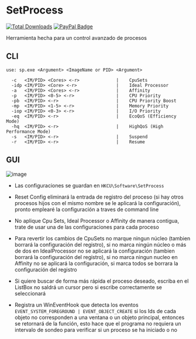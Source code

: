 # SetProcess
[![Total Downloads](https://img.shields.io/github/downloads/LuSlower/SetProcess/total.svg)](https://github.com/LuSlower/SetProcess/releases/latest) [![PayPal Badge](https://img.shields.io/badge/PayPal-003087?logo=paypal&logoColor=fff&style=flat)](https://paypal.me/eldontweaks) 

Herramienta hecha para un control avanzado de procesos

## CLI

```
use: sp.exe <Argument> <ImageName or PID> <Argument>

  -c   <IM/PID> <Cores> <-r>              |    CpuSets
  -idp <IM/PID> <Core> <-r>               |    Ideal Processor
  -a   <IM/PID> <Cores> <-r>              |    Affinity
  -p   <IM/PID> <0-5> <-r>                |    CPU Priority
  -pb  <IM/PID> <-r>                      |    CPU Priority Boost
  -mp  <IM/PID> <1-5> <-r>                |    Memory Priority
  -iop <IM/PID> <0-3> <-r>                |    I/O Priority
  -eq  <IM/PID> <-r>                      |    EcoQoS (Efficiency Mode)
  -hq  <IM/PID> <-r>                      |    HighQoS (High Performance Mode)
  -s   <IM/PID> <-r>                      |    Suspend
  -r   <IM/PID> <-r>                      |    Resume
```
## GUI

![image](https://github.com/user-attachments/assets/9c9381f4-ea8b-4ac9-ba8d-c8cd478f920c)

* Las configuraciones se guardan en `HKCU\Software\SetProcess`

* Reset Config eliminará la entrada de registro del proceso (si hay otros procesos hijos con el mismo nombre se le aplicará la configuración), pronto emplearé la configuración a traves de command line

* No aplique Cpu Sets, Ideal Processor o Affinity de manera contigua, trate de usar una de las configuraciones para cada proceso

* Para revertir los cambios de CpuSets no marque ningun núcleo (tambien borrará la configuración del registro), si no marca ningún núcleo o más de dos en IdealProcessor no se aplicará la configuración (tambien borrará la configuración del registro), si no marca ningun nucleo en Affinity no se aplicará la configuración, si marca todos se borrara la configuración del registro

* Si quiere buscar de forma más rápida el proceso deseado, escriba en el ListBox no saldrá un cursor pero si escribe correctamente se seleccionará

* Registra un WinEventHook que detecta los eventos `EVENT_SYSTEM_FOREGROUND | EVENT_OBJECT_CREATE` si los Ids de cada objeto no corresponden a una ventana o un objeto principal, entonces se retornará de la función, esto hace que el programa no requiera un intervalo de sondeo para verificar si un proceso se ha iniciado o no 

